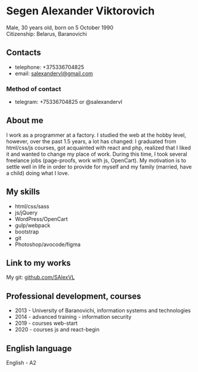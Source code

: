 # Segen Alexander Viktorovich
Male, 30 years old, born on 5 October 1990<br/>
Citizenship: Belarus, Baranovichi
## Contacts
* telephone: +375336704825
* email: salexandervl@gmail.com
### Method of contact
* telegram: +75336704825 or @salexandervl
## About me
I work as a programmer at a factory. I studied the web at the hobby level, however, over the past 1.5 years, a lot has changed: I graduated from html/css/js courses, got acquainted with react and php, realized that I liked it and wanted to change my place of work. During this time, I took several freelance jobs (page-proofs, work with js, OpenCart). My motivation is to settle well in life in order to provide for myself and my family (married, have a child) doing what I love. 
## My skills 
* html/css/sass
* js/jQuery
* WordPress/OpenCart
* gulp/webpack
* bootstrap
* git
* Photoshop/avocode/figma
## Link to my works
My git: [github.com/SAlexVL](https://github.com/SAlexVL)
## Professional development, courses
* 2013 - University of Baranovichi, information systems and technologies 
* 2014 - advanced training - information security 
* 2019 - courses web-start
* 2020 - courses js and react-begin
## English language
English - A2